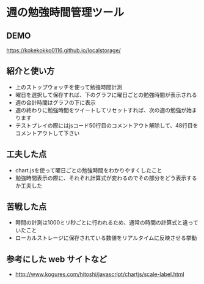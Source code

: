 # 週の勉強時間管理ツール

## DEMO

  https://kokekokko0116.github.io/localstorage/

## 紹介と使い方

  - 上のストップウォッチを使って勉強時間計測
  - 曜日を選択して保存すれば、下のグラフに曜日ごとの勉強時間が表示される
  - 週の合計時間はグラフの下に表示
  - 週の終わりに勉強時間をツイートしてリセットすれば、次の週の勉強が始まります
  - テストプレイの際にはjsコード50行目のコメントアウト解除して、48行目をコメントアウトして下さい
  

## 工夫した点

  - chart.jsを使って曜日ごとの勉強時間をわかりやすくしたこと
  - 勉強時間表示の際に、それぞれ計算式が変わるのでその部分をどう表示するか工夫した

## 苦戦した点

  - 時間の計測は1000ミリ秒ごとに行われるため、通常の時間の計算式と違っていたこと
  - ローカルストレージに保存されている数値をリアルタイムに反映させる挙動

## 参考にした web サイトなど

  - http://www.kogures.com/hitoshi/javascript/chartjs/scale-label.html
  
